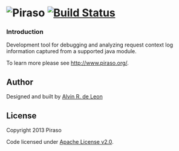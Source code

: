 ![P](http://piraso.org/piraso_32.png)iraso [![Build Status](https://buildhive.cloudbees.com/job/piraso/job/piraso/badge/icon)](https://buildhive.cloudbees.com/job/piraso/job/piraso/)
=======

### Introduction

Development tool for debugging and analyzing request context log information captured from a supported java module.

To learn more please see http://www.piraso.org/.

## Author

Designed and built by [Alvin R. de Leon](https://github.com/alvinrdeleon/)

## License

Copyright 2013 Piraso

Code licensed under [Apache License v2.0](http://www.apache.org/licenses/LICENSE-2.0).

